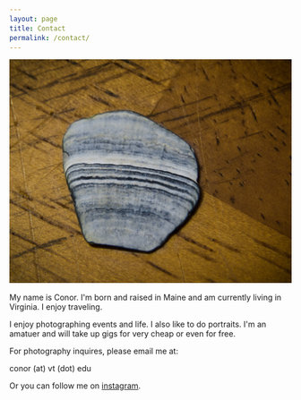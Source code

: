 ```yaml
---
layout: page
title: Contact
permalink: /contact/
---
```



![](/rock.jpg)

My name is Conor. I'm born and raised in Maine and am currently living in Virginia. I enjoy traveling.

I enjoy photographing events and life. I also like to do portraits. I'm an amatuer and will take up gigs for very cheap or even for free.

For photography inquires, please email me at:

conor (at) vt (dot) edu

Or you can follow me on [instagram](https://www.instagram.com/_conorpp/).



